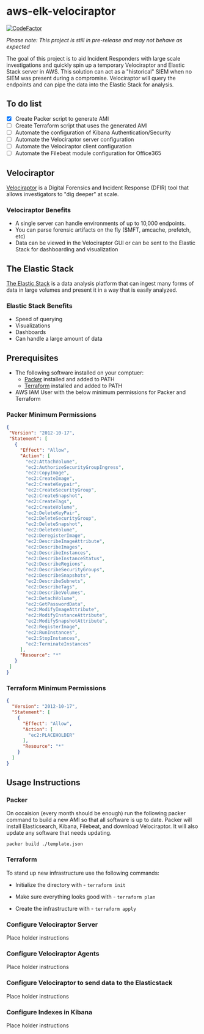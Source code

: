 # aws-elk-velociraptor

[![CodeFactor](https://www.codefactor.io/repository/github/iancweston/aws-elk-velociraptor/badge)](https://www.codefactor.io/repository/github/iancweston/aws-elk-velociraptor)

*Please note: This project is still in pre-release and may not behave as expected*

The goal of this project is to aid Incident Responders with large scale investigations and quickly spin up a temporary Velociraptor and Elastic Stack server in AWS. This solution can act as a "historical" SIEM when no SIEM was present during a compromise. Velociraptor will query the endpoints and can pipe the data into the Elastic Stack for analysis.

## To do list

- [x] Create Packer script to generate AMI
- [ ] Create Terraform script that uses the generated AMI
- [ ] Automate the configuration of Kibana Authentication/Security
- [ ] Automate the Velociraptor server configuration
- [ ] Automate the Velociraptor client configuration
- [ ] Automate the Filebeat module configuration for Office365

## Velociraptor

[Velociraptor](https://www.velocidex.com/) is a Digital Forensics and Incident Response (DFIR) tool that allows investigators to "dig deeper" at scale. 

### Velociraptor Benefits

- A single server can handle environments of up to 10,000 endpoints.
- You can parse forensic artifacts on the fly ($MFT, amcache, prefetch, etc)
- Data can be viewed in the Velociraptor GUI or can be sent to the Elastic Stack for dashboarding and visualization

## The Elastic Stack

[The Elastic Stack](https://www.elastic.co/elastic-stack?ultron=[EL]-[B]-[Stack]-[Trials]-[AMER]-[US-C]-Exact&gambit=Elasticsearch-ELK&blade=adwords-s&thor=elastic%20stack&gclid=EAIaIQobChMIhPmZjq6_6gIVAuDICh00QwikEAAYASAAEgKaw_D_BwE) is a data analysis platform that can ingest many forms of data in large volumes and present it in a way that is easily analyzed.

### Elastic Stack Benefits

- Speed of querying
- Visualizations
- Dashboards
- Can handle a large amount of data

## Prerequisites

- The following software installed on your comptuer:
  - [Packer](https://www.packer.io/downloads) installed and added to PATH
  - [Terraform](https://www.terraform.io/downloads.html) installed and added to PATH
 - AWS IAM User with the below minimum permissions for Packer and Terraform

### Packer Minimum Permissions

 ```json
{
  "Version": "2012-10-17",
  "Statement": [
    {
      "Effect": "Allow",
      "Action": [
        "ec2:AttachVolume",
        "ec2:AuthorizeSecurityGroupIngress",
        "ec2:CopyImage",
        "ec2:CreateImage",
        "ec2:CreateKeypair",
        "ec2:CreateSecurityGroup",
        "ec2:CreateSnapshot",
        "ec2:CreateTags",
        "ec2:CreateVolume",
        "ec2:DeleteKeyPair",
        "ec2:DeleteSecurityGroup",
        "ec2:DeleteSnapshot",
        "ec2:DeleteVolume",
        "ec2:DeregisterImage",
        "ec2:DescribeImageAttribute",
        "ec2:DescribeImages",
        "ec2:DescribeInstances",
        "ec2:DescribeInstanceStatus",
        "ec2:DescribeRegions",
        "ec2:DescribeSecurityGroups",
        "ec2:DescribeSnapshots",
        "ec2:DescribeSubnets",
        "ec2:DescribeTags",
        "ec2:DescribeVolumes",
        "ec2:DetachVolume",
        "ec2:GetPasswordData",
        "ec2:ModifyImageAttribute",
        "ec2:ModifyInstanceAttribute",
        "ec2:ModifySnapshotAttribute",
        "ec2:RegisterImage",
        "ec2:RunInstances",
        "ec2:StopInstances",
        "ec2:TerminateInstances"
      ],
      "Resource": "*"
    }
  ]
}
```

### Terraform Minimum Permissions

```json
{
  "Version": "2012-10-17",
  "Statement": [
    {
      "Effect": "Allow",
      "Action": [
        "ec2:PLACEHOLDER"
      ],
      "Resource": "*"
    }
  ]
}
```

## Usage Instructions

### Packer

On occaision (every month should be enough) run the following packer command to build a new AMI so that all software is up to date. Packer will install Elasticsearch, Kibana, Filebeat, and download Velociraptor. It will also update any software that needs updating.

`packer build ./template.json`

### Terraform

To stand up new infrastructure use the following commands:

- Initialize the directory with - `terraform init` 

- Make sure everything looks good with - `terraform plan`

- Create the infrastructure with - `terraform apply`

### Configure Velociraptor Server

Place holder instructions

### Configure Velociraptor Agents

Place holder instructions

### Configure Velociraptor to send data to the Elasticstack

Place holder instructions

### Configure Indexes in Kibana

Place holder instructions
